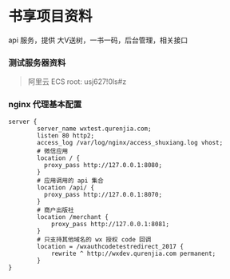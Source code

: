 # 书享项目资料
api 服务，提供 大V送树，一书一码，后台管理，相关接口

### 测试服务器资料
> 阿里云 ECS  root: usj627!0ls#z

### nginx 代理基本配置
```
server {
        server_name wxtest.qurenjia.com;
        listen 80 http2;
        access_log /var/log/nginx/access_shuxiang.log vhost;
        # 微信应用
        location / {
          proxy_pass http://127.0.0.1:8080;
        }
        # 应用调用的 api 集合
        location /api/ {
          proxy_pass http://127.0.0.1:8070;
        }
        # 商户出版社
        location /merchant {
            proxy_pass http://127.0.0.1:8081;
        }
        # 只支持其他域名的 wx 授权 code 回调
        location = /wxauthcodetestredirect_2017 {
            rewrite ^ http://wxdev.qurenjia.com permanent;
        }
}
```
